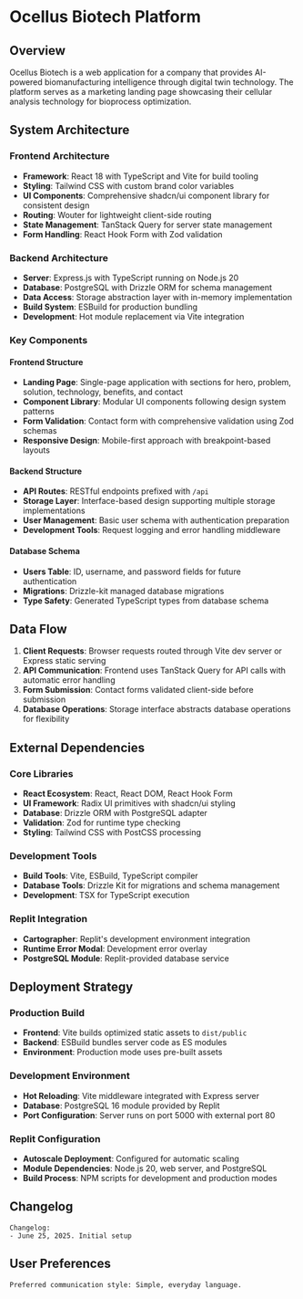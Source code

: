 # Ocellus Biotech Platform

## Overview

Ocellus Biotech is a web application for a company that provides AI-powered biomanufacturing intelligence through digital twin technology. The platform serves as a marketing landing page showcasing their cellular analysis technology for bioprocess optimization.

## System Architecture

### Frontend Architecture
- **Framework**: React 18 with TypeScript and Vite for build tooling
- **Styling**: Tailwind CSS with custom brand color variables
- **UI Components**: Comprehensive shadcn/ui component library for consistent design
- **Routing**: Wouter for lightweight client-side routing
- **State Management**: TanStack Query for server state management
- **Form Handling**: React Hook Form with Zod validation

### Backend Architecture
- **Server**: Express.js with TypeScript running on Node.js 20
- **Database**: PostgreSQL with Drizzle ORM for schema management
- **Data Access**: Storage abstraction layer with in-memory implementation
- **Build System**: ESBuild for production bundling
- **Development**: Hot module replacement via Vite integration

### Key Components

#### Frontend Structure
- **Landing Page**: Single-page application with sections for hero, problem, solution, technology, benefits, and contact
- **Component Library**: Modular UI components following design system patterns
- **Form Validation**: Contact form with comprehensive validation using Zod schemas
- **Responsive Design**: Mobile-first approach with breakpoint-based layouts

#### Backend Structure
- **API Routes**: RESTful endpoints prefixed with `/api`
- **Storage Layer**: Interface-based design supporting multiple storage implementations
- **User Management**: Basic user schema with authentication preparation
- **Development Tools**: Request logging and error handling middleware

#### Database Schema
- **Users Table**: ID, username, and password fields for future authentication
- **Migrations**: Drizzle-kit managed database migrations
- **Type Safety**: Generated TypeScript types from database schema

## Data Flow

1. **Client Requests**: Browser requests routed through Vite dev server or Express static serving
2. **API Communication**: Frontend uses TanStack Query for API calls with automatic error handling
3. **Form Submission**: Contact forms validated client-side before submission
4. **Database Operations**: Storage interface abstracts database operations for flexibility

## External Dependencies

### Core Libraries
- **React Ecosystem**: React, React DOM, React Hook Form
- **UI Framework**: Radix UI primitives with shadcn/ui styling
- **Database**: Drizzle ORM with PostgreSQL adapter
- **Validation**: Zod for runtime type checking
- **Styling**: Tailwind CSS with PostCSS processing

### Development Tools
- **Build Tools**: Vite, ESBuild, TypeScript compiler
- **Database Tools**: Drizzle Kit for migrations and schema management
- **Development**: TSX for TypeScript execution

### Replit Integration
- **Cartographer**: Replit's development environment integration
- **Runtime Error Modal**: Development error overlay
- **PostgreSQL Module**: Replit-provided database service

## Deployment Strategy

### Production Build
- **Frontend**: Vite builds optimized static assets to `dist/public`
- **Backend**: ESBuild bundles server code as ES modules
- **Environment**: Production mode uses pre-built assets

### Development Environment
- **Hot Reloading**: Vite middleware integrated with Express server
- **Database**: PostgreSQL 16 module provided by Replit
- **Port Configuration**: Server runs on port 5000 with external port 80

### Replit Configuration
- **Autoscale Deployment**: Configured for automatic scaling
- **Module Dependencies**: Node.js 20, web server, and PostgreSQL
- **Build Process**: NPM scripts for development and production modes

## Changelog

```
Changelog:
- June 25, 2025. Initial setup
```

## User Preferences

```
Preferred communication style: Simple, everyday language.
```